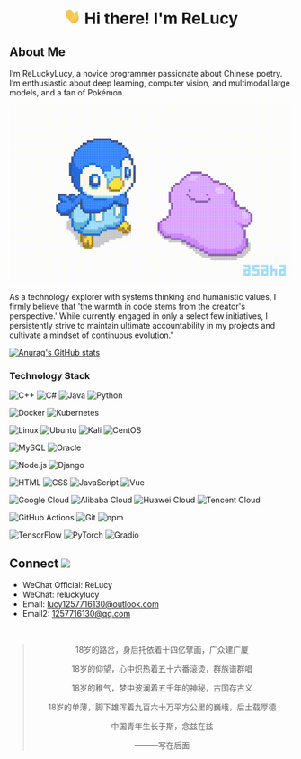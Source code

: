 <h1 align="center"><img src = "img\wave.gif" width = 30px> Hi there! I'm ReLucy</h1>

## About Me
I’m ReLuckyLucy, a novice programmer passionate about Chinese poetry. I’m enthusiastic about deep learning, computer vision, and multimodal large models, and a fan of Pokémon.

![这是可爱波加曼](img\bbg.gif )

As a technology explorer with systems thinking and humanistic values, I firmly believe that 'the warmth in code stems from the creator's perspective.' While currently engaged in only a select few initiatives, I persistently strive to maintain ultimate accountability in my projects and cultivate a mindset of continuous evolution."

[![Anurag's GitHub stats](https://github-readme-stats.vercel.app/api?username=ReLuckyLucy&theme=buefyy&show_icons=true)](https://github.com/anuraghazra/github-readme-stats)


### Technology Stack

<p>
  <!-- 编程语言 -->
  <img alt="C++" src="https://img.shields.io/badge/-C++-00599C?style=flat-square&logo=cplusplus&logoColor=fff" /> <img alt="C#" src="https://img.shields.io/badge/-C%23-239120?style=flat-square&logo=csharp&logoColor=fff" /> <img alt="Java" src="https://img.shields.io/badge/-Java-5583A2?style=flat-square&logo=openjdk&logoColor=fff" /> <img alt="Python" src="https://img.shields.io/badge/-Python-3776AB?style=flat-square&logo=python&logoColor=fff" />

  <!-- 容器与编排 -->
  <img alt="Docker" src="https://img.shields.io/badge/-Docker-46a2f1?style=flat-square&logo=docker&logoColor=white" /> <img alt="Kubernetes" src="https://img.shields.io/badge/-Kubernetes-326ce5?style=flat-square&logo=kubernetes&logoColor=white" />
  

  <!-- 操作系统 -->
  <img alt="Linux" src="https://img.shields.io/badge/-Linux-000000?style=flat-square&logo=linux&logoColor=white" /> <img alt="Ubuntu" src="https://img.shields.io/badge/-Ubuntu-E95420?style=flat-square&logo=ubuntu&logoColor=white" /> <img alt="Kali" src="https://img.shields.io/badge/-Kali-557C94?style=flat-square&logo=kalilinux&logoColor=white" /> <img alt="CentOS" src="https://img.shields.io/badge/-CentOS-262577?style=flat-square&logo=centos&logoColor=white" />
  

  <!-- 数据库 -->
  <img alt="MySQL" src="https://img.shields.io/badge/-MySQL-4479A1?style=flat-square&logo=mysql&logoColor=white" /> <img alt="Oracle" src="https://img.shields.io/badge/-Oracle-F80000?style=flat-square&logo=oracle&logoColor=white" />
  

  <!-- 后端框架 -->
  <img alt="Node.js" src="https://img.shields.io/badge/-Node.js-339933?style=flat-square&logo=nodedotjs&logoColor=white" /> <img alt="Django" src="https://img.shields.io/badge/-Django-092E20?style=flat-square&logo=django&logoColor=white" /> 
  

  <!-- 前端技术 -->
  <img alt="HTML" src="https://img.shields.io/badge/-HTML-E34F26?style=flat-square&logo=html5&logoColor=white" /> <img alt="CSS" src="https://img.shields.io/badge/-CSS-1572B6?style=flat-square&logo=css3&logoColor=white" /> <img alt="JavaScript" src="https://img.shields.io/badge/-JavaScript-F7DF1E?style=flat-square&logo=javascript&logoColor=000" /> <img alt="Vue" src="https://img.shields.io/badge/-Vue.js-4FC08D?style=flat-square&logo=vue.js&logoColor=fff" />
  

  <!-- 云服务 -->
  <img alt="Google Cloud" src="https://img.shields.io/badge/-Google_Cloud-4285F4?style=flat-square&logo=googlecloud&logoColor=white" /> <img alt="Alibaba Cloud" src="https://img.shields.io/badge/-Alibaba_Cloud-FF6A00?style=flat-square&logo=alibabacloud&logoColor=white" /> <img alt="Huawei Cloud" src="https://img.shields.io/badge/-Huawei_Cloud-FF0000?style=flat-square&logo=huawei&logoColor=white" /> <img alt="Tencent Cloud" src="https://img.shields.io/badge/-Tencent_Cloud-0081FF?style=flat-square&logo=tencentcloud&logoColor=white" />

  <!-- 开发工具 -->
  <img alt="GitHub Actions" src="https://img.shields.io/badge/-GitHub_Actions-2088FF?style=flat-square&logo=github-actions&logoColor=white" /> <img alt="Git" src="https://img.shields.io/badge/-Git-F05032?style=flat-square&logo=git&logoColor=white" /> <img alt="npm" src="https://img.shields.io/badge/-NPM-CB3837?style=flat-square&logo=npm&logoColor=white" />
  

  <!-- 机器学习 -->
  <img alt="TensorFlow" src="https://img.shields.io/badge/-TensorFlow-FF6F00?style=flat-square&logo=tensorflow&logoColor=white" />
  <img alt="PyTorch" src="https://img.shields.io/badge/-PyTorch-EE4C2C?style=flat-square&logo=pytorch&logoColor=white" />
  <img alt="Gradio" src="https://img.shields.io/badge/-Gradio-4A6CF7?style=flat-square&logo=gradio&logoColor=white" />

</p>

## Connect <img src = "https://i.pinimg.com/originals/65/c4/f4/65c4f452571be1261e9c623f7da488ac.gif" width = 35px> 

- WeChat Official: ReLucy
- WeChat: reluckylucy
- Email: lucy1257716130@outlook.com
- Email2: 1257716130@qq.com

<br>

<div align="center">

>18岁的路岔，身后托依着十四亿擘画，广众建广厦
>
>18岁的仰望，心中炽热着五十六番滚烫，群族谱群唱
>
>18岁的稚气，梦中波澜着五千年的神秘，古国存古义
>
>18岁的单薄，脚下雄浑着九百六十万平方公里的巍峨，后土载厚德
>
>中国青年生长于斯，念兹在兹
>
>———写在后面
</div>